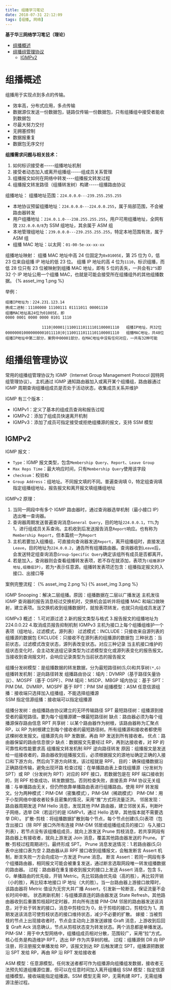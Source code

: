 ```yaml
---
title: 组播学习笔记
date: 2018-07-31 22:12:09
tags: [组播, 网络]
---
```


**基于华三网络学习笔记（理论）**

- [组播概述](#%e7%bb%84%e6%92%ad%e6%a6%82%e8%bf%b0)
- [组播组管理协议](#%e7%bb%84%e6%92%ad%e7%bb%84%e7%ae%a1%e7%90%86%e5%8d%8f%e8%ae%ae)
  - [IGMPv2](#igmpv2)

<!-- more -->

# 组播概述

组播用于实现点到多点的传输。

- 效率高，分布式应用，多点传输
- 数据源仅发送一份数据包，链路仅传输一份数据包，只有组播组中接受者能收到数据包
- 尽最大努力交付
- 无拥塞控制
- 数据报重复
- 数据包无序交付

**组播需求问题与相关技术：**

1. 如何标识接受者-----组播地址机制
2. 接受者动态加入或离开组播组-----组成员关系管理
3. 组播报文如何在网络中转发----组播报文转发过程
4. 组播报文转发路径（组播转发树）构建-----组播路由协议

组播地址：
组播地址范围：`224.0.0.0---239.255.255.255`

- 本地协议预留组播地址：`224.0.0.0---224.0.0.255`，属于局部范围，不会被路由器转发
- 用户组播地址：`224.0.1.0---238.255.255.255`，用户可用组播地址，全网有效
  `232.0.0.0/8`为 SSM 组地址，其余属于 ASM 组
- 本地管理组地址：`239.0.0.0---239.255.255.255`，特定本地范围有效，属于 ASM 组
- 组播 MAC 地址：以太网：`01-00-5e-xx-xx-xx`

组播地址映射：
组播 MAC 地址中高 24 位固定为`0x01005E`，第 25 位为 0，低 23 位来自组播 IP 地址的低 23 位。
组播 IP 地址的高 4 位为`1110`，标识组播，而低 28 位只有 23 位被映射到组播 MAC 地址，即有 5 位的丢失，一共会有`2^5`即 32 个 IP 地址公用一个组播 MAC，也就是可能会接受所在组播组外的其他组播数据。
{% asset_img 1.png %}

举例：

```
组播IP地址为：224.231.123.14
换成二进制：11100000 11100111 01111011 00001110
组播MAC地址高24位为01005E，即
0000 0001 0000 0000 0101 1110

                1110|00001|11001110111101100001110   组播IP地址，共32位
000000010000000001011110|0|11001110111101100001110   组播MAC地址，共48位
组播IP地址中第二部分，案例中00001部分，在MAC地址中没有任何对应，一共有32种可能
```

# 组播组管理协议

常用的组播组管理协议为 IGMP（Internet Group Management Protocol 因特网组管理协议）。
主机通过 IGMP 通知路由器加入或离开某个组播组，路由器通过 IGMP 周期查询组播组成员是否处于活动状态，收集成员关系并维护

IGMP 有三个版本：

- IGMPv1：定义了基本的组成员查询和报告过程
- IGMPv2：添加了组成员快速离开机制
- IGMPv3：添加了成员可指定接受或拒绝组播源的报文，支持 SSM 模型

## IGMPv2

IGMP 报文：

- `Type`：IGMP 报文类型，包含`Membership Query`、`Report`、`Leave Group`
- `Max Reps Time`：最大响应时间，只有`Membership Query`使用该字段
- `checksum`：校验和
- `Group Address`：组地址。不同报文填的不同。普遍查询填 0，特定组查询填指定组播组地址，报告报文和离开报文填组播组地址

IGMPv2 原理：

1. 当同一网段中有多个 IGMP 路由器时，通过查询器选举机制（最小接口 IP）选出唯一查询器。
2. 查询器周期发送普遍查询消息`General Query`，目的地址`224.0.0.1`，`TTL`为 1，进行组成员关系查询。主机收到后发送报告消息`Report`响应。也有称为`Membership Report`，但本篇统一为`Report`
3. 主机若要加入组播组，可直接向查询器发送`Report`，离开组播组时，直接发送`Leave`，目的地址为`224.0.0.2`，通告所有组播路由器。查询器收到`Leave`后，会发送特定组查询消息`Group-Specific Query`确定该组所有成员是否都离开。
4. 若是加入，查询器则会查看组播转发表项，若不存在就添加，表项为`(组播源IP地址,组播组IP)`，若为`*`表示任意源。组播转发表项还包含：组播指定报文的入接口、出接口等

案例完整流程：
{% asset_img 2.png %}
{% asset_img 3.png %}

IGMP Snooping：解决二层组播。原因：组播数据在二层以广播发送
主机发往 IGMP 查询器的报告消息经过交换机时，交换机会监听并将组播 MAC 和端口做映射，建立表项。当交换机收到组播数据时，就按表项转发，也就只向组成员发送了

IGMPv3 概述： 1.可对源过滤 2.新的报文类型与格式 3.报告报文的组播地址为 224.0.0.22 4.取消成员报告抑制机制
IGMPv3 主机为接口上每个组播组维护一个表项（组地址，过滤模式，源列表）
过滤模式：INCLUDE：只接收来自源列表的组播源的数据包
EXCLUDE：只接收不在源列表的组播源的数据包
三种状态：当前状态，过滤模式改变状态，源列表改变状态。对应三种记录
当主机接口维护的组状态变化时，会主动发送组记录类型为过滤模型变化或源列表变化的报告报文。当接收到查询报文时，会响应记录类型为当前状态的报告报文

组播分发树模型：是组播数据的转发数据，分为最短路径树(S,G)和共享树`(*,G)`
组播转发机制：逆向路径转发
组播路由协议：域内：DVMRP（基于路径矢量协议）、MOSPF（基于 OSPF）、PIM 域间：MSDP、MBGP
域内协议：基于 SPT：PIM DM、DVMRP、MOSPF 基于 RPT：PIM SM
组播模型：ASM 任意信源组播：接收端只选择加入组播组，不能选择组播源  
 SSM 指定信源组播：接收端可以指定组播源

组播分发树：由组播路由协议建立的无环传输路径
SPT 最短路径树：组播源到接受者的最短路径。要为每个组播源建一棵最短路径树
缺点：路由器必须为每个组播源保存路由信息
RPT 共享树：以某个路由器作为树根，该路由器称为汇聚点 RP，以 RP 为树根建立到每个接收者的最短路径树。所有组播源和接收者都使用这棵树收发报文。组播源先向 RP 发数据，再由 RP 发送到所有接收者。
优点：路由器保留的路由信息很少
缺点：数据报文先要经过 RP，再到达接收者，对 RP 的可靠性和性能要求高
组播报文转发机制
RPF 逆向路径转发
原因：组播报文是发送给一组接收者的，路由器收到组播报文后，必须根据报文的源地址确定正确的入接口和下游方向，然后向下游方向转发。该过程就是 RPF。
目的：确保组播数据沿正确路径传输，避免出现环路
检查过程：在单播路由表上查找组播源（分发树为 SPT）或 RP（分发树为 RPT）对应的 RPF 接口，若数据包是在 RPF 端口接收到的，则 RPF 检查成功，转发数据包。否则检查失败，直接丢弃
PIM 协议无关组播：与单播路由无关，但仍然依靠单播路由表进行组播路由。使用 RPF 转发报文。分为两种模式：PIM-DM（密集模式），PIM-SM（稀疏模式）
PIM-DM：用于小型网络中接收者较多且密集的情况，采用“推”方式将流量泛洪。
邻居发现：路由器周期发送 PIM Hello 消息，发现其他 PIM 路由器，建立邻居关系，判断叶子网络，选举 DR（若运行的是 IGMPv1，通过 Hello 选举，其他版本就不需要选举 DR）。
扩散-剪枝：将组播数据扩散到每个节点，每个节点创建(S,G)表项（包含出接口（除 RPF 接口外所有连接 PIM-DM 邻居或组播组成员的接口）与入接口列表），若节点没有该组播组成员，就向上游发送 Prune 剪枝消息，若共享网段有路由器上有接收者，就向上游发送 Join 消息，覆盖其他路由器发送的 Prune。 扩散-剪枝过程周期进行。最终形成 SPT。
Prune 消息发送情况：1.若路由器(S,G)表中出接口表为空 2.路由器从非 RPF 接口收到组播报文，会触发断言 Assert 机制，断言失败一方会向成功一方发送 Prune 消息。
断言 Assert：若同一网段有多个组播路由器，相同报文可能会被重复发送，通过断言选取网段唯一转发组播数据的路由器。
过程：路由器在重复接收到报文的接口上发送 Assert 消息，包含 S，G，单播路由的优先级，开销 Metric。先比较路由优先级（高的胜），再比较开销（小的胜），再比较本地接口 IP 地址（大的胜）。当一台路由器上游接口故障时，该路由器将 Metric 值设为无穷大并广播 Assert，引发新一轮断言，保证流量不会长时间中断。
状态刷新机制：与组播源直连的路由器发送 State Refresh，其他路由器收到后重置剪枝超时定时器，并向所有连接 PIM-DM 邻居的路由器发送该消息，对于处于转发的接口，消息中剪枝位为 0，处于剪枝的接口，剪枝位为 1。周期发送该消息可使剪枝状态的接口维持状态，减少不必要的扩散。
嫁接：当被剪枝的节点上出现接收者时，节点会主动向上游发送嫁接 Graft 消息，上游收到后回复 Graft Ack 消息确认，节点从剪枝状态变为转发状态。两个消息都是单播发送。
PIM-SM：用于中大型网络中，组播组成员相对分散，范围较广，采用“拉”方式。核心任务是构造维护 RPT，选出 RP 作为共享树的根。
过程：组播源侧 DR 向 RP 注册，将注册报文单播发给 RP，该报文到达 RP 后触发建立 SPT，组播源把数据沿 SPT 发给 RP，再由 RP 沿 RPT 发给接收者

ASM 模型：任意源模型。任何发送者都可作为组播源向组播组发数据，接收者无法预先知道组播源位置，但可以在任意时间加入离开组播组
SSM 模型：指定信源组播模型。接收端能指定组播源。SSM 模型无需 RP，无需构建 RPT，无需组播源注册过程。

